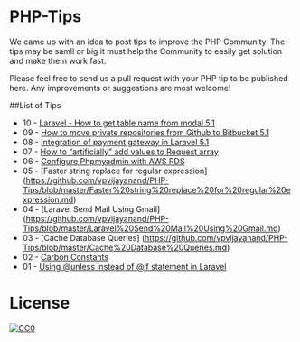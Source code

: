 # PHP-Tips

We came up with an idea to post tips to improve the PHP Community. The tips may be samll or big it must help the Community to easily get solution and make them work fast.

Please feel free to send us a pull request with your PHP tip to be published here. Any improvements or suggestions are most welcome!


##List of Tips
- 10 - [Laravel - How to get table name from modal 5.1](https://github.com/vpvijayanand/PHP-Laravel-Tips/blob/master/Laravel%20-%20How%20to%20get%20table%20name%20from%20modal.md)
- 09 - [How to move private repositories from Github to Bitbucket 5.1](https://github.com/vpvijayanand/PHP-Tips/blob/master/How%20to%20move%20private%20repositories%20from%20Github%20to%20Bitbucket.md)
- 08 - [Integration of payment gateway in Laravel 5.1](https://github.com/vpvijayanand/PHP-Tips/blob/master/Integration%20of%20payment%20gateway%20in%20Laravel%205.1.md)
- 07 - [How to “artificially” add values to Request array ](https://github.com/vpvijayanand/PHP-Tips/blob/master/How%20to%20%E2%80%9Cartificially%E2%80%9D%20add%20values%20to%20Request%20array.md)
- 06 - [Configure Phpmyadmin with AWS RDS](https://github.com/vpvijayanand/PHP-Tips/blob/master/Configure%20Phpmyadmin%20with%20AWS%20RDS.md)
- 05 - [Faster string replace for regular expression] (https://github.com/vpvijayanand/PHP-Tips/blob/master/Faster%20string%20replace%20for%20regular%20expression.md)
- 04 - [Laravel Send Mail Using Gmail] (https://github.com/vpvijayanand/PHP-Tips/blob/master/Laravel%20Send%20Mail%20Using%20Gmail.md)
- 03 - [Cache Database Queries] (https://github.com/vpvijayanand/PHP-Tips/blob/master/Cache%20Database%20Queries.md)
- 02 - [Carbon Constants](https://github.com/vpvijayanand/PHP-Tips/blob/master/Carbon%20Constants.md)
- 01 - [Using @unless instead of @if statement in Laravel](https://github.com/vpvijayanand/PHP-Tips/blob/master/Using%20@unless%20instead%20of%20@if%20statement%20in%20Laravel.md)

# License
<p xmlns:dct="http://purl.org/dc/terms/" xmlns:vcard="http://www.w3.org/2001/vcard-rdf/3.0#">
  <a rel="license"
     href="http://creativecommons.org/publicdomain/zero/1.0/">
    <img src="http://i.creativecommons.org/p/zero/1.0/88x31.png" style="border-style: none;" alt="CC0" />
  </a>
  <br />

